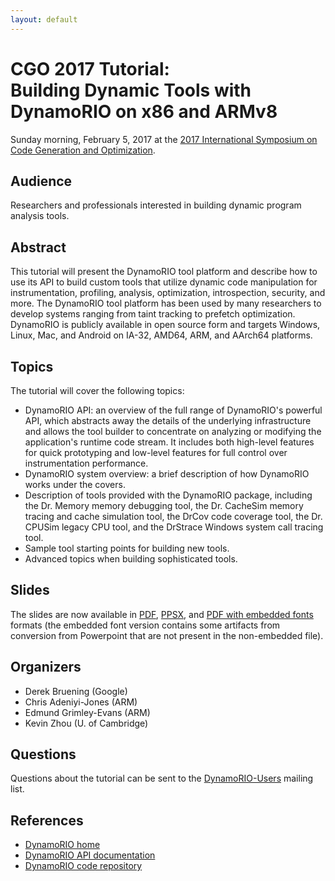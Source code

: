 ```yaml
---
layout: default
---
```


# CGO 2017 Tutorial:<br> Building Dynamic Tools with DynamoRIO on x86 and ARMv8


Sunday morning, February 5, 2017 at
the [2017 International Symposium on Code
Generation and Optimization](http://cgo.org/cgo2017/).


## Audience

Researchers and professionals interested in building dynamic program
analysis tools.


## Abstract


  This tutorial will present the DynamoRIO tool platform and describe how
  to use its API to build custom tools that utilize dynamic code
  manipulation for instrumentation, profiling, analysis, optimization,
  introspection, security, and more.  The DynamoRIO tool platform has been
  used by many researchers to develop systems ranging from taint tracking
  to prefetch optimization.  DynamoRIO is publicly available in open source
  form and targets Windows, Linux, Mac, and Android on IA-32, AMD64, ARM,
  and AArch64 platforms.


## Topics

The tutorial will cover the following topics:

*  DynamoRIO API: an overview of the full range of DynamoRIO's powerful
    API, which abstracts away the details of the underlying infrastructure
    and allows the tool builder to concentrate on analyzing or modifying
    the application's runtime code stream.  It includes both high-level
    features for quick prototyping and low-level features for full control
    over instrumentation performance.
*  DynamoRIO system overview: a brief description of how DynamoRIO works
    under the covers.
*  Description of tools provided with the DynamoRIO package, including
    the Dr. Memory memory debugging tool, the Dr. CacheSim memory tracing
    and cache simulation tool, the DrCov code coverage tool, the Dr. CPUSim
    legacy CPU tool, and the DrStrace Windows system call tracing tool.
*  Sample tool starting points for building new tools.
*  Advanced topics when building sophisticated tools.



## Slides


The slides are now available
in [PDF](https://github.com/DynamoRIO/dynamorio/releases/download/release_7_0_0_rc1/DynamoRIO-tutorial-feb2017.pdf), [PPSX](https://github.com/DynamoRIO/dynamorio/releases/download/release_7_0_0_rc1/DynamoRIO-tutorial-feb2017.ppsx),
and [PDF
with embedded fonts](https://github.com/DynamoRIO/dynamorio/releases/download/release_7_0_0_rc1/DynamoRIO-tutorial-feb2017-embedded-fonts.pdf) formats (the embedded font version contains some
artifacts from conversion from Powerpoint that are not present in the
non-embedded file).


## Organizers


* Derek Bruening (Google)
* Chris Adeniyi-Jones (ARM)
* Edmund Grimley-Evans (ARM)
* Kevin Zhou (U. of Cambridge)


## Questions

Questions about the tutorial can be sent to the
[DynamoRIO-Users](http://groups.google.com/group/DynamoRIO-Users)
mailing list.


## References


* [DynamoRIO home](http://dynamorio.org/)
* [DynamoRIO API documentation](http://dynamorio.org/docs/)
* [DynamoRIO code repository](https://github.com/DynamoRIO/dynamorio)


